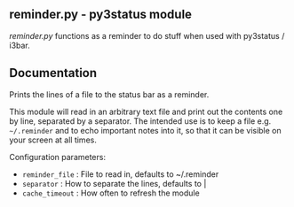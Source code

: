 ## reminder.py - py3status module

*reminder.py* functions as a reminder to do stuff when used with py3status / i3bar.

## Documentation
Prints the lines of a file to the status bar as a reminder.
                         
This module will read in an arbitrary text file and print out
the contents one by line, separated by a separator.
The intended use is to keep a file e.g. `~/.reminder` and to echo
important notes into it, so that it can be visible on your screen
at all times.

Configuration parameters:

* `reminder_file` : File to read in, defaults to ~/.reminder
* `separator` : How to separate the lines, defaults to |
* `cache_timeout` : How often to refresh the module

